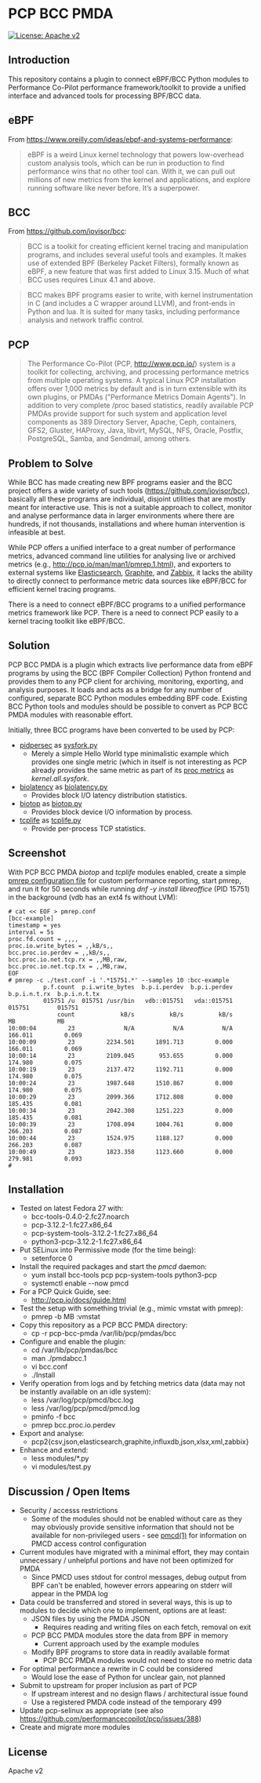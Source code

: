 # PCP BCC PMDA

[![License: Apache v2](https://img.shields.io/badge/license-Apache%20v2-brightgreen.svg)](https://www.apache.org/licenses/LICENSE-2.0)

## Introduction

This repository contains a plugin to connect eBPF/BCC Python modules
to Performance Co-Pilot performance framework/toolkit to provide a
unified interface and advanced tools for processing BPF/BCC data.

## eBPF

From https://www.oreilly.com/ideas/ebpf-and-systems-performance:

> eBPF is a weird Linux kernel technology that powers low-overhead custom analysis tools, which can be run in production to find performance wins that no other tool can. With it, we can pull out millions of new metrics from the kernel and applications, and explore running software like never before. It’s a superpower.

## BCC

From https://github.com/iovisor/bcc:

> BCC is a toolkit for creating efficient kernel tracing and manipulation programs, and includes several useful tools and examples. It makes use of extended BPF (Berkeley Packet Filters), formally known as eBPF, a new feature that was first added to Linux 3.15. Much of what BCC uses requires Linux 4.1 and above.

> BCC makes BPF programs easier to write, with kernel instrumentation in C (and includes a C wrapper around LLVM), and front-ends in Python and lua. It is suited for many tasks, including performance analysis and network traffic control.

## PCP

> The Performance Co-Pilot (PCP, http://www.pcp.io/) system is a toolkit for collecting, archiving, and processing performance metrics from multiple operating systems. A typical Linux PCP installation offers over 1,000 metrics by default and is in turn extensible with its own plugins, or PMDAs ("Performance Metrics Domain Agents"). In addition to very complete /proc based statistics, readily available PCP PMDAs provide support for such system and application level components as 389 Directory Server, Apache, Ceph, containers, GFS2, Gluster, HAProxy, Java, libvirt, MySQL, NFS, Oracle, Postfix, PostgreSQL, Samba, and Sendmail, among others.

## Problem to Solve

While BCC has made creating new BPF programs easier and the BCC project 
offers a wide variety of such tools (https://github.com/iovisor/bcc), 
basically all these programs are individual, disjoint utilities that are 
mostly meant for interactive use. This is not a suitable approach to 
collect, monitor and analyse performance data in larger environments 
where there are hundreds, if not thousands, installations and where 
human intervention is infeasible at best.

While PCP offers a unified interface to a great number of performance 
metrics, advanced command line utilities for analysing live or archived 
metrics (e.g., http://pcp.io/man/man1/pmrep.1.html), and exporters to 
external systems like 
[Elasticsearch](http://pcp.io/man/man1/pcp2elasticsearch.1.html), 
[Graphite](http://pcp.io/man/man1/pcp2graphite.1.html), and 
[Zabbix](http://pcp.io/man/man1/pcp2zabbix.1.html), it lacks the ability
to directly connect to performance metric data sources like eBPF/BCC for
efficient kernel tracing programs.

There is a need to connect eBPF/BCC programs to a unified performance 
metrics framework like PCP. There is a need to connect PCP easily to a
kernel tracing toolkit like eBPF/BCC.

## Solution

PCP BCC PMDA is a plugin which extracts live performance data from eBPF 
programs by using the BCC (BPF Compiler Collection) Python frontend and 
provides them to any PCP client for archiving, monitoring, exporting, 
and analysis purposes. It loads and acts as a bridge for any number of 
configured, separate BCC Python modules embedding BPF code. Existing BCC 
Python tools and modules should be possible to convert as PCP BCC PMDA 
modules with reasonable effort.

Initially, three BCC programs have been converted to be used by PCP:

* [pidpersec](https://github.com/iovisor/bcc/blob/master/tools/pidpersec.py)
as [sysfork.py](modules/sysfork.py)
  * Merely a simple Hello World type minimalistic example which provides
    one single metric (which in itself is not interesting as PCP already
    provides the same metric as part of its [proc metrics](http://pcp.io/man/man1/pmdaproc.1.html)
    as _kernel.all.sysfork_.
* [biolatency](https://github.com/iovisor/bcc/blob/master/tools/biolatency.py)
as [biolatency.py](modules/biolatency.py)
  * Provides block I/O latency distribution statistics.
* [biotop](https://github.com/iovisor/bcc/blob/master/tools/biotop.py)
as [biotop.py](modules/biotop.py)
  * Provides block device I/O information by process.
* [tcplife](https://github.com/iovisor/bcc/blob/master/tools/tcplife.py)
as [tcplife.py](modules/tcplife.py)
  * Provide per-process TCP statistics.

## Screenshot

With PCP BCC PMDA _biotop_ and _tcplife_ modules enabled, create a simple
[pmrep configuration file](http://pcp.io/man/man5/pmrep.conf.5.html)
for custom performance reporting, start pmrep, and run it for 50 seconds
while running _dnf -y install libreoffice_ (PID 15751) in the background
(vdb has an ext4 fs without LVM):

```Shell
# cat << EOF > pmrep.conf
[bcc-example]
timestamp = yes
interval = 5s
proc.fd.count = ,,,,
proc.io.write_bytes = ,,kB/s,,
bcc.proc.io.perdev = ,,kB/s,,
bcc.proc.io.net.tcp.rx = ,,MB,raw,
bcc.proc.io.net.tcp.tx = ,,MB,raw,
EOF
# pmrep -c ./test.conf -i '.*15751.*' --samples 10 :bcc-example
          p.f.count  p.i.write_bytes  b.p.i.perdev  b.p.i.perdev  b.p.i.n.t.rx  b.p.i.n.t.tx
          015751 /u  015751 /usr/bin   vdb::015751   vda::015751        015751        015751
              count             kB/s          kB/s          kB/s            MB            MB
10:00:04         23              N/A           N/A           N/A       166.011         0.069
10:00:09         23         2234.501      1891.713         0.000       166.011         0.069
10:00:14         23         2109.045       953.655         0.000       174.980         0.075
10:00:19         23         2137.472      1192.711         0.000       174.980         0.075
10:00:24         23         1987.648      1510.867         0.000       174.980         0.075
10:00:29         23         2099.366      1712.808         0.000       185.435         0.081
10:00:34         23         2042.308      1251.223         0.000       185.435         0.081
10:00:39         23         1708.094      1004.761         0.000       266.203         0.087
10:00:44         23         1524.975      1188.127         0.000       266.203         0.087
10:00:49         23         1823.358      1123.660         0.000       279.981         0.093
# 
```

## Installation

* Tested on latest Fedora 27 with:
  * bcc-tools-0.4.0-2.fc27.noarch
  * pcp-3.12.2-1.fc27.x86_64
  * pcp-system-tools-3.12.2-1.fc27.x86_64
  * python3-pcp-3.12.2-1.fc27.x86_64
* Put SELinux into Permissive mode (for the time being):
  * setenforce 0
* Install the required packages and start the _pmcd_ daemon:
  * yum install bcc-tools pcp pcp-system-tools python3-pcp
  * systemctl enable --now pmcd
* For a PCP Quick Guide, see:
  * http://pcp.io/docs/guide.html
* Test the setup with something trivial (e.g., mimic vmstat with pmrep):
  * pmrep -b MB :vmstat
* Copy this repository as a PCP BCC PMDA directory:
  * cp -r pcp-bcc-pmda /var/lib/pcp/pmdas/bcc
* Configure and enable the plugin:
  * cd /var/lib/pcp/pmdas/bcc
  * man ./pmdabcc.1
  * vi bcc.conf
  * ./Install
* Verify operation from logs and by fetching metrics data (data may not
  be instantly available on an idle system):
  * less /var/log/pcp/pmcd/bcc.log
  * less /var/log/pcp/pmcd/pmcd.log
  * pminfo -f bcc
  * pmrep bcc.proc.io.perdev
* Export and analyse:
  * pcp2{csv,json,elasticsearch,graphite,influxdb,json,xlsx,xml,zabbix}
* Enhance and extend:
  * less modules/*.py
  * vi modules/test.py

## Discussion / Open Items

* Security / accesss restrictions
  * Some of the modules should not be enabled without care as they may
    obviously provide sensitive information that should not be available
    for non-privileged users - see [pmcd(1)](http://pcp.io/man/man1/pmcd.1.html)
    for information on PMCD access control configuration
* Current modules have migrated with a minimal effort, they may contain
  unnecessary / unhelpful portions and have not been optimized for PMDA
  * Since PMCD uses stdout for control messages, debug output from BPF
    can't be enabled, however errors appearing on stderr will appear in
    the PMDA log
* Data could be transferred and stored in several ways, this is up to
  modules to decide which one to implement, options are at least:
  * JSON files by using the PMDA JSON
    * Requires reading and writing files on each fetch, removal on exit
  * PCP BCC PMDA modules store the data from BPF in memory
    * Current approach used by the example modules
  * Modify BPF programs to store data in readily available format
    * PCP BCC PMDA modules would not need to store no metric data
* For optimal performance a rewrite in C could be considered
  * Would lose the ease of Python for unclear gain, not planned
* Submit to upstream for proper inclusion as part of PCP
  * If upstream interest and no design flaws / architectural issue found
  * Use a registered PMDA code instead of the temporary 499
* Update pcp-selinux as appropriate (see also https://github.com/performancecopilot/pcp/issues/388)
* Create and migrate more modules

## License

Apache v2
